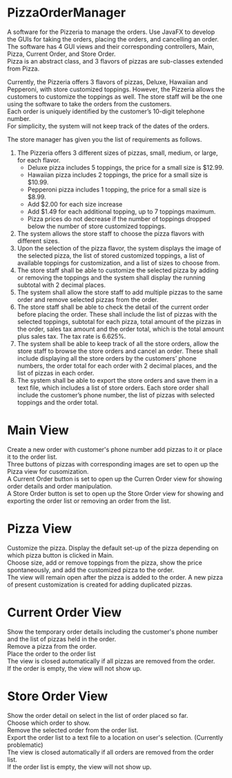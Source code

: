 # PizzaOrderManager
A software for the Pizzeria to manage the orders. Use JavaFX to develop the GUIs for taking the orders, placing the orders, and cancelling an order.\
The software has 4 GUI views and their corresponding controllers, Main, Pizza, Current Order, and Store Order.\
Pizza is an abstract class, and 3 flavors of pizzas are sub-classes extended from Pizza.

Currently, the Pizzeria offers 3 flavors of pizzas, Deluxe, Hawaiian and Pepperoni, with store customized toppings. However, 
the Pizzeria allows the customers to customize the toppings as well. The store staff will be the one using the software to 
take the orders from the customers.\
Each order is uniquely identified by the customer’s 10-digit telephone number. \
For simplicity, the system will not keep track of the dates of the orders.

The store manager has given you the list of requirements as follows. 
1. The Pizzeria offers 3 different sizes of pizzas, small, medium, or large, for each flavor.
   - Deluxe pizza includes 5 toppings, the price for a small size is $12.99.
   - Hawaiian pizza includes 2 toppings, the price for a small size is $10.99.
   - Pepperoni pizza includes 1 topping, the price for a small size is $8.99.
   - Add $2.00 for each size increase
   - Add $1.49 for each additional topping, up to 7 toppings maximum.
   - Pizza prices do not decrease if the number of toppings dropped below the number of store customized toppings.
2. The system allows the store staff to choose the pizza flavors with different sizes.
3. Upon the selection of the pizza flavor, the system displays the image of the selected pizza, the list of stored customized toppings, 
a list of available toppings for customization, and a list of sizes to choose from.
4. The store staff shall be able to customize the selected pizza by adding or removing the toppings and the system 
shall display the running subtotal with 2 decimal places.
5. The system shall allow the store staff to add multiple pizzas to the same order and remove selected pizzas from 
the order.
6. The store staff shall be able to check the detail of the current order before placing the order. These shall include
the list of pizzas with the selected toppings, subtotal for each pizza, total amount of the pizzas in the order, sales 
tax amount and the order total, which is the total amount plus sales tax. The tax rate is 6.625%.
7. The system shall be able to keep track of all the store orders, allow the store staff to browse the store orders and 
cancel an order. These shall include displaying all the store orders by the customers’ phone numbers, the order 
total for each order with 2 decimal places, and the list of pizzas in each order.
8. The system shall be able to export the store orders and save them in a text file, which includes a list of store 
orders. Each store order shall include the customer’s phone number, the list of pizzas with selected toppings and 
the order total.

# Main View
Create a new order with customer's phone number add pizzas to it or place it to the order list.\
Three buttons of pizzas with corresponding images are set to open up the Pizza view for cusomization.\
A Current Order button is set to open up the Curren Order view for showing order details and order manipulation.\
A Store Order button is set to open up the Store Order view for showing and exporting the order list or removing an order from the list.

# Pizza View
Customize the pizza. Display the default set-up of the pizza depending on which pizza button is clicked in Main.\
Choose size, add or remove toppings from the pizza, show the price spontaneously, and add the customized pizza to the order.\
The view will remain open after the pizza is added to the order. A new pizza of present customization is created for adding duplicated pizzas.

# Current Order View
Show the temporary order details including the customer's phone number and the list of pizzas held in the order.\
Remove a pizza from the order.\
Place the order to the order list\
The view is closed automatically if all pizzas are removed from the order.\
If the order is empty, the view will not show up.

# Store Order View
Show the order detail on select in the list of order placed so far.\
Choose which order to show.\
Remove the selected order from the order list.\
Export the order list to a text file to a location on user's selection. (Currently problematic)\
The view is closed automatically if all orders are removed from the order list.\
If the order list is empty, the view will not show up.
